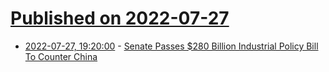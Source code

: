 # [Published on 2022-07-27](index.md)

* [2022-07-27, 19:20:00](https://news.slashdot.org/story/22/07/27/1841224/senate-passes-280-billion-industrial-policy-bill-to-counter-china?utm_source=rss1.0mainlinkanon&utm_medium=feed) - [Senate Passes $280 Billion Industrial Policy Bill To Counter China](https://news.slashdot.org/story/22/07/27/1841224/senate-passes-280-billion-industrial-policy-bill-to-counter-china?utm_source=rss1.0mainlinkanon&utm_medium=feed)
